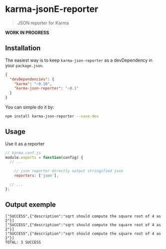 karma-jsonE-reporter
===================

> JSON reporter for Karma

**WORK IN PROGRESS**

## Installation

The easiest way is to keep `karma-json-reporter` as a devDependency in your `package.json`.

```json
{
  "devDependencies": {
    "karma": "~0.10",
    "karma-json-reporter": "~0.1"
  }
}
```

You can simple do it by:
```bash
npm install karma-json-reporter --save-dev
```

## Usage

Use it as a reporter

```js
// karma.conf.js
module.exports = function(config) {
  // ...

    // json reporter directly output stringified json
    reporters: ['json'],

  // ...
};
```

## Output exemple

```
["SUCCESS",{"description":"sqrt should compute the square root of 4 as 2"}]
["SUCCESS",{"description":"sqrt should compute the square root of 4 as 2"}]
["SUCCESS",{"description":"sqrt should compute the square root of 4 as 2"}]
TOTAL: 3 SUCCESS
```
